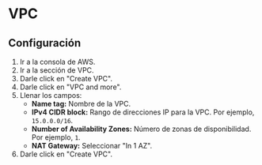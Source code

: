 # VPC

## Configuración

1. Ir a la consola de AWS.
2. Ir a la sección de VPC.
3. Darle click en "Create VPC".
4. Darle click en "VPC and more".
5. Llenar los campos:
   - **Name tag:** Nombre de la VPC.
   - **IPv4 CIDR block:** Rango de direcciones IP para la VPC. Por ejemplo, `15.0.0.0/16`.
   - **Number of Availability Zones:** Número de zonas de disponibilidad. Por ejemplo, `1`.
   - **NAT Gateway:** Seleccionar "In 1 AZ".
6. Darle click en "Create VPC".
